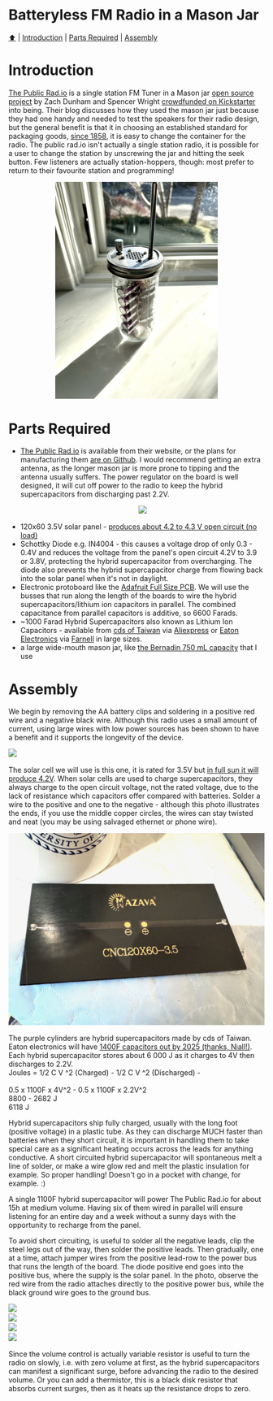 <!DOCTYPE html>
<h1>Batteryless FM Radio in a Mason Jar</h1>
<p><a href="README.md"> ⬆️</a> | <a href="MasonJarRadio.md#Introduction">Introduction</a> | <a href="MasonJarRadio.md#partslist">Parts Required</a> | <a href="MasonJarRadio.md#assembly">Assembly</a></p>
<h1 id="introduction">Introduction</h1>                                                                         
<p><a href="https://thepublicrad.io">The Public Rad.io</a> is a single station FM Tuner in a Mason jar <a href="https://github.com/The-Public-Radio">open source project</a> by Zach Dunham and Spencer Wright <a href="https://www.kickstarter.com/projects/centerlinelabs/kickstarter-gold-the-public-radio-the-single-stati?ref=44759g">crowdfunded on Kickstarter</a> into being.
Their blog discusses how they used the mason jar just because they had one handy and needed to test the speakers for their radio design, but the general benefit is that it in choosing an established standard for packaging goods, <a href="https://en.wikipedia.org/wiki/Mason_jar">since 1858</a>, it is easy to change the container for the radio.  The public rad.io isn't actually a single station radio, it is possible for a user to change the station by unscrewing the jar and hitting the seek button. Few listeners are actually station-hoppers, though: most prefer to return to their favourite station and programming!</p>
<p align="center"><img src="IMG_2473.jpeg" width="320"></p>
<h1 id="partslist">Parts Required</h1> 
<ul>
  <li><a href="https://thepublicrad.io">The Public Rad.io</a> is available from their website, or the plans for manufacturing them <a href="https://github.com/the-public-radio">are on Github</a>.  I would recommend getting an extra antenna, as the longer mason jar is more prone to tipping and the antenna usually suffers.  The power regulator on the board is well designed, it will cut off power to the radio to keep the hybrid supercapacitors from discharging past 2.2V.<p align="center"><img src="IMG_2457.png" width="320"></p></li>
  <li>120x60 3.5V solar panel - <a href="solarcell_oc.png">produces about 4.2 to 4.3 V open circuit (no load)</a></li>
  <li>Schottky Diode e.g. IN4004 - this causes a voltage drop of only 0.3 - 0.4V and reduces the voltage from the panel's open circuit 4.2V to 3.9 or 3.8V, protecting the hybrid supercapacitor from overcharging.  The diode also prevents the hybrid supercapacitor charge from flowing back into the solar panel when it's not in daylight.</li>
  <li>Electronic protoboard like the <a href="https://www.adafruit.com/product/590">Adafruit Full Size PCB</a>.  We will use the busses that run along the length of the boards to wire the hybrid supercapacitors/lithium ion capacitors in parallel.  The combined capacitance from parallel capacitors is additive, so 6600 Farads.
  <li>~1000 Farad Hybrid Supercapacitors also known as Lithium Ion Capacitors - available from <a href="https://en.cda-cap.com/">cds of Taiwan</a> via <a href="https://www.aliexpress.com/item/1005005413033296.html">Aliexpress</a> or <a href="https://www.farnell.com/datasheets/4422020.pdf">Eaton Electronics</a> via <a href="https://ie.farnell.com/eaton-electronics/hsh1850-3r8108-r/super-cap-hs-hybrid-1000f-3-8v/dp/4575000">Farnell</a> in large sizes.
  <li>a large wide-mouth mason jar, like <a href="https://www.bernardin.ca/EN/Products/Jars/Regular-Bernardin-Jars/750-ML-Wide-Mouth-9-Pack/Product.aspx">the Bernadin 750 mL capacity</a> that I use</li>
</ul>
<h1 id="assembly">Assembly</h1> 
<p>We begin by removing the AA battery clips and soldering in a positive red wire and a negative black wire.   Although this radio uses a small amount of current, using large wires with low power sources has been shown to have a benefit and it supports the longevity of the device.</p>
<img src="IMG_2458.png"></center><br/>
<p>The solar cell we will use is this one, it is rated for 3.5V but <a href="https://github.com/bksutherland/GreenTechHackathon/blob/main/solarcell_oc.png">in full sun it will produce 4.2V</a>.  When solar cells are used to charge supercapacitors, they always charge to the open circuit voltage, not the rated voltage, due to the lack of resistance which capacitors offer compared with batteries.  Solder a wire to the positive and one to the negative - although this photo illustrates the ends, if you use the middle copper circles, the wires can stay twisted and neat (you may be using salvaged ethernet or phone wire).</p>
<img src="IMG_2463.png"></center><br/>
<p>The purple cylinders are hybrid supercapacitors made by cds of Taiwan.  Eaton electronics will have <a href="http://www.farnell.com/datasheets/4422020.pdf">1400F capacitors out by 2025 (thanks, Niall!)</a>.
Each hybrid supercapacitor stores about 6 000 J as it charges to 4V then discharges to 2.2V.<br/>
Joules = 1/2 C V ^2 (Charged) - 1/2 C V ^2 (Discharged) -<br/><br/>
0.5 x 1100F x 4V^2 - 0.5 x 1100F x 2.2V^2<br/>
8800 - 2682 J<br/>
6118 J<br/>
<p>Hybrid supercapacitors ship fully charged, usually with the long foot (positive voltage) in a plastic tube.  As they can discharge MUCH faster than batteries when they short circuit, it is important in handling them to take special care as a significant heating occurs across the leads for anything conductive.  A short circuited hybrid supercapacitor will spontaneous melt a line of solder, or make a wire glow red and melt the plastic insulation for example.  So proper handling!  Doesn't go in a pocket with change, for example. :)</p>
<p>A single 1100F hybrid supercapacitor will power The Public Rad.io for about 15h at medium volume.  Having six of them wired in parallel will ensure listening for an entire day and a week without a sunny days with the opportunity to recharge from the panel.</p>
<p>To avoid short circuiting, is useful to solder all the negative leads, clip the steel legs out of the way, then solder the positive leads.  Then gradually, one at a time, attach jumper wires from the positive lead-row to the power bus that runs the length of the board.  The diode positive end goes into the positive bus, where the supply is the solar panel.   In the photo, observe the red wire from the radio attaches directly to the positive power bus, while the black ground wire goes to the ground bus.</p>
<img src="IMG_2459.png"></center><br/>
<img src="IMG_2460.png"></center><br/>
<img src="IMG_2461.png"></center><br/>
<img src="IMG_2462.png"></center><br/>
<p>Since the volume control is actually variable resistor is useful to turn the radio on slowly, i.e. with zero volume at first, as the hybrid supercapacitors can manifest a significant surge, before advancing the radio to the desired volume.  Or you can add a thermistor, this is a black disk resistor that absorbs current surges, then as it heats up the resistance drops to zero.</p>
</html>
